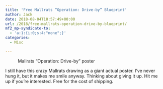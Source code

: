 ```yaml
---
title: 'Free Mallrats “Operation: Drive-by” Blueprint'
author: Jack
date: 2018-08-04T18:57:49+00:00
url: /2018/free-mallrats-operation-drive-by-blueprint/
mf2_mp-syndicate-to:
  - 'a:1:{i:0;s:4:"none";}'
categories:
  - Misc

---
```

<figure class="wp-block-image"><img src="/img/2018/08/view-askew-mallrats.gif" alt="" class="wp-image-1632" /><figcaption>Mallrats &#8220;Operation: Drive-by&#8221; poster</figcaption></figure> 

I still have this crazy Mallrats drawing as a giant actual poster. I&#8217;ve never hung it, but it makes me smile anyway. Thinking about giving it up. Hit me up if you&#8217;re interested. Free for the cost of shipping.